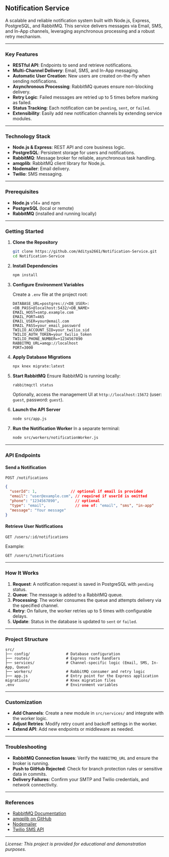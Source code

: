 ## Notification Service

A scalable and reliable notification system built with Node.js, Express, PostgreSQL, and RabbitMQ. This service delivers messages via Email, SMS, and In-App channels, leveraging asynchronous processing and a robust retry mechanism.

---

### Key Features

* **RESTful API**: Endpoints to send and retrieve notifications.
* **Multi-Channel Delivery**: Email, SMS, and In-App messaging.
* **Automatic User Creation**: New users are created on-the-fly when sending notifications.
* **Asynchronous Processing**: RabbitMQ queues ensure non-blocking delivery.
* **Retry Logic**: Failed messages are retried up to 5 times before marking as failed.
* **Status Tracking**: Each notification can be `pending`, `sent`, or `failed`.
* **Extensibility**: Easily add new notification channels by extending service modules.

---

### Technology Stack

* **Node.js & Express**: REST API and core business logic.
* **PostgreSQL**: Persistent storage for users and notifications.
* **RabbitMQ**: Message broker for reliable, asynchronous task handling.
* **amqplib**: RabbitMQ client library for Node.js.
* **Nodemailer**: Email delivery.
* **Twilio**: SMS messaging.

---

### Prerequisites

* **Node.js** v14+ and npm
* **PostgreSQL** (local or remote)
* **RabbitMQ** (installed and running locally)

---

### Getting Started

1. **Clone the Repository**

   ```bash
   git clone https://github.com/Aditya2661/Notification-Service.git
   cd Notification-Service
   ```

2. **Install Dependencies**

   ```bash
   npm install
   ```

3. **Configure Environment Variables**

   Create a `.env` file at the project root:

   ```dotenv
   DATABASE_URL=postgres://<DB_USER>:<DB_PASS>@localhost:5432/<DB_NAME>
   EMAIL_HOST=smtp.example.com
   EMAIL_PORT=465
   EMAIL_USER=your@email.com
   EMAIL_PASS=your_email_password
   TWILIO_ACCOUNT_SID=your_twilio_sid
   TWILIO_AUTH_TOKEN=your_twilio_token
   TWILIO_PHONE_NUMBER=+1234567890
   RABBITMQ_URL=amqp://localhost
   PORT=3000
   ```

4. **Apply Database Migrations**

   ```bash
   npx knex migrate:latest
   ```

5. **Start RabbitMQ**
   Ensure RabbitMQ is running locally:

   ```bash
   rabbitmqctl status
   ```

   Optionally, access the management UI at `http://localhost:15672` (user: `guest`, password: `guest`).

6. **Launch the API Server**

   ```bash
   node src/app.js
   ```

7. **Run the Notification Worker**
   In a separate terminal:

   ```bash
   node src/workers/notificationWorker.js
   ```

---

### API Endpoints

#### Send a Notification

`POST /notifications`

```json
{
  "userId": 1,               // optional if email is provided
  "email": "user@example.com", // required if userId is omitted
  "phone": "1234567890",       // optional
  "type": "email",             // one of: "email", "sms", "in-app"
  "message": "Your message"
}
```

#### Retrieve User Notifications

`GET /users/:id/notifications`

Example:

```bash
GET /users/1/notifications
```

---

### How It Works

1. **Request**: A notification request is saved in PostgreSQL with `pending` status.
2. **Queue**: The message is added to a RabbitMQ queue.
3. **Processing**: The worker consumes the queue and attempts delivery via the specified channel.
4. **Retry**: On failure, the worker retries up to 5 times with configurable delays.
5. **Update**: Status in the database is updated to `sent` or `failed`.

---

### Project Structure

```
src/
├── config/                # Database configuration
├── routes/                # Express route handlers
├── services/              # Channel-specific logic (Email, SMS, In-App, Queue)
├── workers/               # RabbitMQ consumer and retry logic
├── app.js                 # Entry point for the Express application
migrations/                # Knex migration files
.env                       # Environment variables
```

---

### Customization

* **Add Channels**: Create a new module in `src/services/` and integrate with the worker logic.
* **Adjust Retries**: Modify retry count and backoff settings in the worker.
* **Extend API**: Add new endpoints or middleware as needed.

---

### Troubleshooting

* **RabbitMQ Connection Issues**: Verify the `RABBITMQ_URL` and ensure the broker is running.
* **Push to GitHub Rejected**: Check for branch protection rules or sensitive data in commits.
* **Delivery Failures**: Confirm your SMTP and Twilio credentials, and network connectivity.

---

### References

* [RabbitMQ Documentation](https://www.rabbitmq.com/)
* [amqplib on GitHub](https://github.com/amqp-node/amqplib)
* [Nodemailer](https://nodemailer.com/)
* [Twilio SMS API](https://www.twilio.com/docs/sms)

---

*License: This project is provided for educational and demonstration purposes.*
